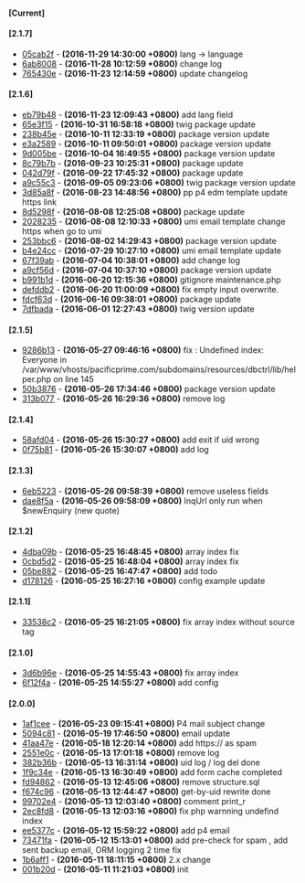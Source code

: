 #### [Current]

#### [2.1.7]
 * [05cab2f](../../commit/05cab2f) - __(2016-11-29 14:30:00 +0800)__ lang -> language
 * [6ab8008](../../commit/6ab8008) - __(2016-11-28 10:12:59 +0800)__ change log
 * [765430e](../../commit/765430e) - __(2016-11-23 12:14:59 +0800)__ update changelog

#### [2.1.6]
 * [eb79b48](../../commit/eb79b48) - __(2016-11-23 12:09:43 +0800)__ add lang field
 * [65e3f15](../../commit/65e3f15) - __(2016-10-31 16:58:18 +0800)__ twig package update
 * [238b45e](../../commit/238b45e) - __(2016-10-11 12:33:19 +0800)__ package version update
 * [e3a2589](../../commit/e3a2589) - __(2016-10-11 09:50:01 +0800)__ package version update
 * [9d005be](../../commit/9d005be) - __(2016-10-04 16:49:55 +0800)__ package version update
 * [8c79b7b](../../commit/8c79b7b) - __(2016-09-23 10:25:31 +0800)__ package update
 * [042d79f](../../commit/042d79f) - __(2016-09-22 17:45:32 +0800)__ package update
 * [a9c55c3](../../commit/a9c55c3) - __(2016-09-05 09:23:06 +0800)__ twig package version update
 * [3d85a8f](../../commit/3d85a8f) - __(2016-08-23 14:48:56 +0800)__ pp p4 edm template update https link
 * [8d5298f](../../commit/8d5298f) - __(2016-08-08 12:25:08 +0800)__ package update
 * [2028235](../../commit/2028235) - __(2016-08-08 12:10:33 +0800)__ umi email template change https when go to umi
 * [253bbc6](../../commit/253bbc6) - __(2016-08-02 14:29:43 +0800)__ package version update
 * [b4e24cc](../../commit/b4e24cc) - __(2016-07-29 10:27:10 +0800)__ umi email template update
 * [67f39ab](../../commit/67f39ab) - __(2016-07-04 10:38:01 +0800)__ add change log
 * [a9cf56d](../../commit/a9cf56d) - __(2016-07-04 10:37:10 +0800)__ package version update
 * [b991b1d](../../commit/b991b1d) - __(2016-06-20 12:15:36 +0800)__ gitignore maintenance.php
 * [defddb2](../../commit/defddb2) - __(2016-06-20 11:00:09 +0800)__ fix empty input overwrite.
 * [fdcf63d](../../commit/fdcf63d) - __(2016-06-16 09:38:01 +0800)__ package update
 * [7dfbada](../../commit/7dfbada) - __(2016-06-01 12:27:43 +0800)__ twig version update

#### [2.1.5]
 * [9286b13](../../commit/9286b13) - __(2016-05-27 09:46:16 +0800)__ fix : Undefined index: Everyone in /var/www/vhosts/pacificprime.com/subdomains/resources/dbctrl/lib/helper.php on line 145
 * [50b3876](../../commit/50b3876) - __(2016-05-26 17:34:46 +0800)__ package version update
 * [313b077](../../commit/313b077) - __(2016-05-26 16:29:36 +0800)__ remove log

#### [2.1.4]
 * [58afd04](../../commit/58afd04) - __(2016-05-26 15:30:27 +0800)__ add exit if uid wrong
 * [0f75b81](../../commit/0f75b81) - __(2016-05-26 15:30:07 +0800)__ add log

#### [2.1.3]
 * [6eb5223](../../commit/6eb5223) - __(2016-05-26 09:58:39 +0800)__ remove useless fields
 * [dae8f5a](../../commit/dae8f5a) - __(2016-05-26 09:58:09 +0800)__ InqUrl only run when $newEnquiry (new quote)

#### [2.1.2]
 * [4dba09b](../../commit/4dba09b) - __(2016-05-25 16:48:45 +0800)__ array index fix
 * [0cbd5d2](../../commit/0cbd5d2) - __(2016-05-25 16:48:04 +0800)__ array index fix
 * [05be882](../../commit/05be882) - __(2016-05-25 16:47:47 +0800)__ add todo
 * [d178126](../../commit/d178126) - __(2016-05-25 16:27:16 +0800)__ config example update

#### [2.1.1]
 * [33538c2](../../commit/33538c2) - __(2016-05-25 16:21:05 +0800)__ fix array index without source tag

#### [2.1.0]
 * [3d6b96e](../../commit/3d6b96e) - __(2016-05-25 14:55:43 +0800)__ fix array index
 * [6f12f4a](../../commit/6f12f4a) - __(2016-05-25 14:55:27 +0800)__ add config

#### [2.0.0]
 * [1af1cee](../../commit/1af1cee) - __(2016-05-23 09:15:41 +0800)__ P4 mail subject change
 * [5094c81](../../commit/5094c81) - __(2016-05-19 17:46:50 +0800)__ email update
 * [41aa47e](../../commit/41aa47e) - __(2016-05-18 12:20:14 +0800)__ add https:// as spam
 * [2551e0c](../../commit/2551e0c) - __(2016-05-13 17:01:18 +0800)__ remove log
 * [382b36b](../../commit/382b36b) - __(2016-05-13 16:31:14 +0800)__ uid log / log del done
 * [1f9c34e](../../commit/1f9c34e) - __(2016-05-13 16:30:49 +0800)__ add form cache completed
 * [fd94862](../../commit/fd94862) - __(2016-05-13 12:45:06 +0800)__ remove structure.sql
 * [f674c96](../../commit/f674c96) - __(2016-05-13 12:44:47 +0800)__ get-by-uid rewrite done
 * [99702e4](../../commit/99702e4) - __(2016-05-13 12:03:40 +0800)__ comment print_r
 * [2ec8fd8](../../commit/2ec8fd8) - __(2016-05-13 12:03:16 +0800)__ fix php warnning undefind index
 * [ee5377c](../../commit/ee5377c) - __(2016-05-12 15:59:22 +0800)__ add p4 email
 * [73471fa](../../commit/73471fa) - __(2016-05-12 15:13:01 +0800)__ add pre-check for spam , add sent backup email, ORM logging 2 time fix
 * [1b6aff1](../../commit/1b6aff1) - __(2016-05-11 18:11:15 +0800)__ 2.x change
 * [001b20d](../../commit/001b20d) - __(2016-05-11 11:21:03 +0800)__ init

